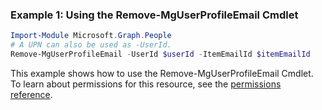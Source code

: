 ### Example 1: Using the Remove-MgUserProfileEmail Cmdlet
```powershell
Import-Module Microsoft.Graph.People
# A UPN can also be used as -UserId.
Remove-MgUserProfileEmail -UserId $userId -ItemEmailId $itemEmailId
```
This example shows how to use the Remove-MgUserProfileEmail Cmdlet.
To learn about permissions for this resource, see the [permissions reference](/graph/permissions-reference).
